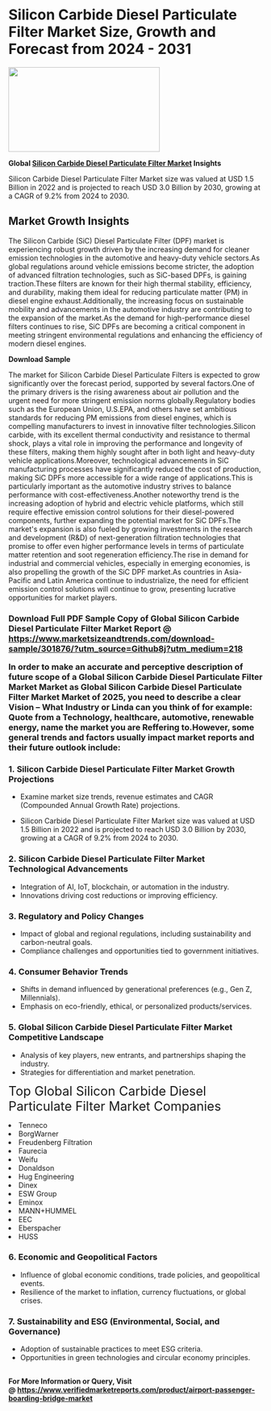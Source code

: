 <H1>Silicon Carbide Diesel Particulate Filter Market Size, Growth and Forecast from 2024 - 2031</H1><img class="aligncenter size-medium wp-image-584254" src="https://thirdeyenews.in/wp-content/uploads/2024/09/Global-Market-Research-300x168.jpeg" alt="" width="300" height="168" /><p><strong>Global&nbsp;<a href="https://www.marketsizeandtrends.com/download-sample/301876/?utm_source=Github8j?utm_medium=218">Silicon Carbide Diesel Particulate Filter Market</a> Insights</strong></p><p>Silicon Carbide Diesel Particulate Filter Market size was valued at USD 1.5 Billion in 2022 and is projected to reach USD 3.0 Billion by 2030, growing at a CAGR of 9.2% from 2024 to 2030.</p><p><h2>Market Growth Insights</h2> <p>The Silicon Carbide (SiC) Diesel Particulate Filter (DPF) market is experiencing robust growth driven by the increasing demand for cleaner emission technologies in the automotive and heavy-duty vehicle sectors.As global regulations around vehicle emissions become stricter, the adoption of advanced filtration technologies, such as SiC-based DPFs, is gaining traction.These filters are known for their high thermal stability, efficiency, and durability, making them ideal for reducing particulate matter (PM) in diesel engine exhaust.Additionally, the increasing focus on sustainable mobility and advancements in the automotive industry are contributing to the expansion of the market.As the demand for high-performance diesel filters continues to rise, SiC DPFs are becoming a critical component in meeting stringent environmental regulations and enhancing the efficiency of modern diesel engines.</p> <p><strong>Download Sample</strong></p> <p>The market for Silicon Carbide Diesel Particulate Filters is expected to grow significantly over the forecast period, supported by several factors.One of the primary drivers is the rising awareness about air pollution and the urgent need for more stringent emission norms globally.Regulatory bodies such as the European Union, U.S.EPA, and others have set ambitious standards for reducing PM emissions from diesel engines, which is compelling manufacturers to invest in innovative filter technologies.Silicon carbide, with its excellent thermal conductivity and resistance to thermal shock, plays a vital role in improving the performance and longevity of these filters, making them highly sought after in both light and heavy-duty vehicle applications.Moreover, technological advancements in SiC manufacturing processes have significantly reduced the cost of production, making SiC DPFs more accessible for a wide range of applications.This is particularly important as the automotive industry strives to balance performance with cost-effectiveness.Another noteworthy trend is the increasing adoption of hybrid and electric vehicle platforms, which still require effective emission control solutions for their diesel-powered components, further expanding the potential market for SiC DPFs.The market's expansion is also fueled by growing investments in the research and development (R&D) of next-generation filtration technologies that promise to offer even higher performance levels in terms of particulate matter retention and soot regeneration efficiency.The rise in demand for industrial and commercial vehicles, especially in emerging economies, is also propelling the growth of the SiC DPF market.As countries in Asia-Pacific and Latin America continue to industrialize, the need for efficient emission control solutions will continue to grow, presenting lucrative opportunities for market players.<h3></p><p><span class=""><strong>Download Full PDF Sample Copy of Global Silicon Carbide Diesel Particulate Filter Market Report</strong> @ <a href="https://www.marketsizeandtrends.com/download-sample/301876/?utm_source=Github8j?utm_medium=218" target="_blank">https://www.marketsizeandtrends.com/download-sample/301876/?utm_source=Github8j?utm_medium=218</a></span></p><p>In order to make an accurate and perceptive description of future scope of a Global&nbsp;Silicon Carbide Diesel Particulate Filter Market Market as Global&nbsp;Silicon Carbide Diesel Particulate Filter Market Market of 2025, you need to describe a clear Vision &ndash; What Industry or Linda can you think of for example: Quote from a Technology, healthcare, automotive, renewable energy, name the market you are Reffering to.However, some general trends and factors usually impact market reports and their future outlook include:</p><h3>1.&nbsp;<strong>Silicon Carbide Diesel Particulate Filter Market Growth Projections</strong></h3><ul><li>Examine market size trends, revenue estimates and CAGR (Compounded Annual Growth Rate) projections.</li><li><p>Silicon Carbide Diesel Particulate Filter Market size was valued at USD 1.5 Billion in 2022 and is projected to reach USD 3.0 Billion by 2030, growing at a CAGR of 9.2% from 2024 to 2030.</p></li></ul><h3>2.&nbsp;<strong>Silicon Carbide Diesel Particulate Filter Market Technological Advancements</strong></h3><ul><li>Integration of AI, IoT, blockchain, or automation in the industry.</li><li>Innovations driving cost reductions or improving efficiency.</li></ul><h3>3.&nbsp;<strong>Regulatory and Policy Changes</strong></h3><ul><li>Impact of global and regional regulations, including sustainability and carbon-neutral goals.</li><li>Compliance challenges and opportunities tied to government initiatives.</li></ul><h3>4.&nbsp;<strong>Consumer Behavior Trends</strong></h3><ul><li>Shifts in demand influenced by generational preferences (e.g., Gen Z, Millennials).</li><li>Emphasis on eco-friendly, ethical, or personalized products/services.</li></ul><h3>5.&nbsp;<strong>Global Silicon Carbide Diesel Particulate Filter Market Competitive Landscape</strong></h3><ul><li>Analysis of key players, new entrants, and partnerships shaping the industry.</li><li>Strategies for differentiation and market penetration.</li></ul><p data-pm-slice="1 1 []"><span style="color: inherit; font-family: inherit; font-size: 25px;">Top Global Silicon Carbide Diesel Particulate Filter Market Companies</span></p><div class="" data-test-id=""><p><li>Tenneco</li><li> BorgWarner</li><li> Freudenberg Filtration</li><li> Faurecia</li><li> Weifu</li><li> Donaldson</li><li> Hug Engineering</li><li> Dinex</li><li> ESW Group</li><li> Eminox</li><li> MANN+HUMMEL</li><li> EEC</li><li> Eberspacher</li><li> HUSS</li></p></div><h3>6.&nbsp;<strong>Economic and Geopolitical Factors</strong></h3><ul><li>Influence of global economic conditions, trade policies, and geopolitical events.</li><li>Resilience of the market to inflation, currency fluctuations, or global crises.</li></ul><h3>7.&nbsp;<strong>Sustainability and ESG (Environmental, Social, and Governance)</strong></h3><ul><li>Adoption of sustainable practices to meet ESG criteria.</li><li>Opportunities in green technologies and circular economy principles.</li></ul><h2><strong style="font-size: 14px;">For More Information or Query, Visit @&nbsp;</strong><a style="background-color: #ffffff; font-size: 14px;" href="https://www.marketsizeandtrends.com/report/silicon-carbide-diesel-particulate-filter-market/" target="_blank">https://www.verifiedmarketreports.com/product/airport-passenger-boarding-bridge-market</a></h2>